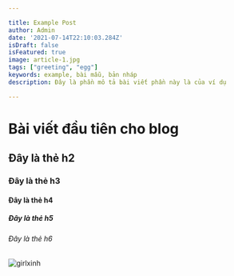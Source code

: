 ```yaml
---

title: Example Post
author: Admin
date: '2021-07-14T22:10:03.284Z'
isDraft: false
isFeatured: true
image: article-1.jpg
tags: ["greeting", "egg"]
keywords: example, bài mẫu, bản nháp
description: Đây là phần mô tả bài viết phần này là của ví dụ

---
```


# Bài viết đầu tiên cho blog
## Đây là thẻ h2
### Đây là thẻ h3
#### Đây là thẻ h4
##### Đây là thẻ h5
###### Đây là thẻ h6
![girlxinh](/images/contents/blog/article-5.jpg)